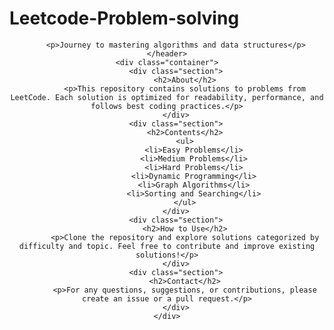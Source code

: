 # Leetcode-Problem-solving

</head>
<body>
    <header>
        
        <p>Journey to mastering algorithms and data structures</p>
    </header>
    <div class="container">
        <div class="section">
            <h2>About</h2>
            <p>This repository contains solutions to problems from LeetCode. Each solution is optimized for readability, performance, and follows best coding practices.</p>
        </div>
        <div class="section">
            <h2>Contents</h2>
            <ul>
                <li>Easy Problems</li>
                <li>Medium Problems</li>
                <li>Hard Problems</li>
                <li>Dynamic Programming</li>
                <li>Graph Algorithms</li>
                <li>Sorting and Searching</li>
            </ul>
        </div>
        <div class="section">
            <h2>How to Use</h2>
            <p>Clone the repository and explore solutions categorized by difficulty and topic. Feel free to contribute and improve existing solutions!</p>
        </div>
        <div class="section">
            <h2>Contact</h2>
            <p>For any questions, suggestions, or contributions, please create an issue or a pull request.</p>
        </div>
    </div>
</body>
</html>
